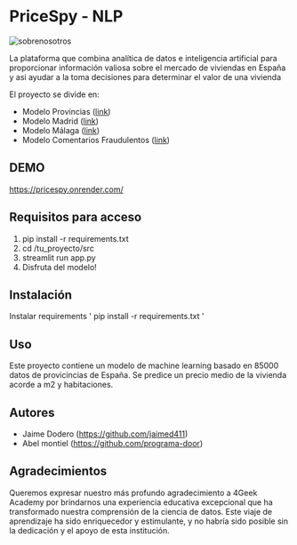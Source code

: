 # PriceSpy - NLP
![sobrenosotros](https://github.com/jaimed411/PROYECTO-FINAL-PROVINCIAS/assets/131529197/a56e6de7-29d4-4258-856a-7c0a0a4d2573)

La plataforma que combina  analítica de datos e inteligencia artificial para proporcionar información valiosa sobre el mercado de viviendas en España y asi ayudar a la toma decisiones para determinar el valor de una vivienda

El proyecto se divide en:
- Modelo Provincias ([link](https://github.com/jaimed411/PROYECTO-FINAL))
- Modelo Madrid ([link](https://github.com/jaimed411/PROYECTO-FINAL-MADRID))
- Modelo Málaga ([link]([https://github.com/jaimed411/PROYECTO-FINAL-MADRID](https://github.com/jaimed411/PROYECTO-FINAL-MALAGA)))
- Modelo Comentarios Fraudulentos ([link](https://github.com/jaimed411/PROYECTO-FINAL-NLP))


## DEMO

https://pricespy.onrender.com/


## Requisitos para acceso

1. pip install -r requirements.txt
2. cd /tu_proyecto/src
3. streamlit run app.py
4. Disfruta del modelo! 


## Instalación

Instalar requirements ' pip install -r requirements.txt ' 


## Uso

Este proyecto contiene un modelo de machine learning basado en 85000 datos de provicincias de España. Se predice un precio medio de la vivienda acorde a m2 y habitaciones.


## Autores

- Jaime Dodero (https://github.com/jaimed411)
- Abel montiel (https://github.com/programa-door)


## Agradecimientos

Queremos expresar nuestro más profundo agradecimiento a 4Geek Academy por brindarnos una experiencia educativa excepcional que ha transformado nuestra comprensión de la ciencia de datos. Este viaje de aprendizaje ha sido enriquecedor y estimulante, y no habría sido posible sin la dedicación y el apoyo de esta institución.

